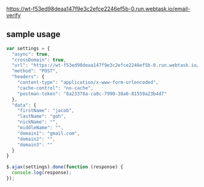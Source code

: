 https://wt-f53ed98deaa147f9e3c2efce2246ef5b-0.run.webtask.io/email-verify

## sample usage

```javascript
var settings = {
  "async": true,
  "crossDomain": true,
  "url": "https://wt-f53ed98deaa147f9e3c2efce2246ef5b-0.run.webtask.io/email-verify",
  "method": "POST",
  "headers": {
    "content-type": "application/x-www-form-urlencoded",
    "cache-control": "no-cache",
    "postman-token": "8a23378a-ca8c-7990-38a6-81559a23b4d7"
  },
  "data": {
    "firstName": "jacob",
    "lastName": "goh",
    "nickName": "",
    "middleName": "",
    "domain1": "gmail.com",
    "domain2": "",
    "domain3": ""
  }
}

$.ajax(settings).done(function (response) {
  console.log(response);
});
```
